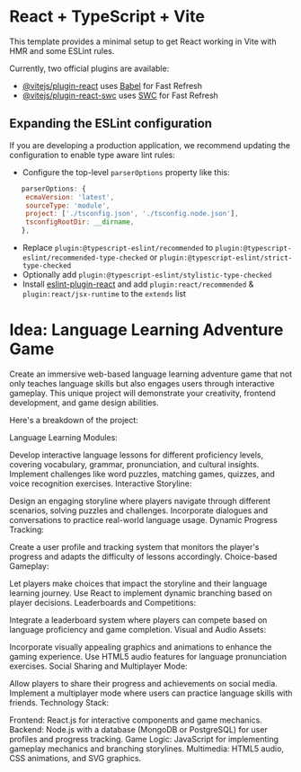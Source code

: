 # React + TypeScript + Vite

This template provides a minimal setup to get React working in Vite with HMR and some ESLint rules.

Currently, two official plugins are available:

- [@vitejs/plugin-react](https://github.com/vitejs/vite-plugin-react/blob/main/packages/plugin-react/README.md) uses [Babel](https://babeljs.io/) for Fast Refresh
- [@vitejs/plugin-react-swc](https://github.com/vitejs/vite-plugin-react-swc) uses [SWC](https://swc.rs/) for Fast Refresh

## Expanding the ESLint configuration

If you are developing a production application, we recommend updating the configuration to enable type aware lint rules:

- Configure the top-level `parserOptions` property like this:

```js
   parserOptions: {
    ecmaVersion: 'latest',
    sourceType: 'module',
    project: ['./tsconfig.json', './tsconfig.node.json'],
    tsconfigRootDir: __dirname,
   },
```

- Replace `plugin:@typescript-eslint/recommended` to `plugin:@typescript-eslint/recommended-type-checked` or `plugin:@typescript-eslint/strict-type-checked`
- Optionally add `plugin:@typescript-eslint/stylistic-type-checked`
- Install [eslint-plugin-react](https://github.com/jsx-eslint/eslint-plugin-react) and add `plugin:react/recommended` & `plugin:react/jsx-runtime` to the `extends` list

# Idea: Language Learning Adventure Game

Create an immersive web-based language learning adventure game that not only teaches language skills but also engages users through interactive gameplay. This unique project will demonstrate your creativity, frontend development, and game design abilities.

Here's a breakdown of the project:

Language Learning Modules:

Develop interactive language lessons for different proficiency levels, covering vocabulary, grammar, pronunciation, and cultural insights.
Implement challenges like word puzzles, matching games, quizzes, and voice recognition exercises.
Interactive Storyline:

Design an engaging storyline where players navigate through different scenarios, solving puzzles and challenges.
Incorporate dialogues and conversations to practice real-world language usage.
Dynamic Progress Tracking:

Create a user profile and tracking system that monitors the player's progress and adapts the difficulty of lessons accordingly.
Choice-based Gameplay:

Let players make choices that impact the storyline and their language learning journey.
Use React to implement dynamic branching based on player decisions.
Leaderboards and Competitions:

Integrate a leaderboard system where players can compete based on language proficiency and game completion.
Visual and Audio Assets:

Incorporate visually appealing graphics and animations to enhance the gaming experience.
Use HTML5 audio features for language pronunciation exercises.
Social Sharing and Multiplayer Mode:

Allow players to share their progress and achievements on social media.
Implement a multiplayer mode where users can practice language skills with friends.
Technology Stack:

Frontend: React.js for interactive components and game mechanics.
Backend: Node.js with a database (MongoDB or PostgreSQL) for user profiles and progress tracking.
Game Logic: JavaScript for implementing gameplay mechanics and branching storylines.
Multimedia: HTML5 audio, CSS animations, and SVG graphics.
